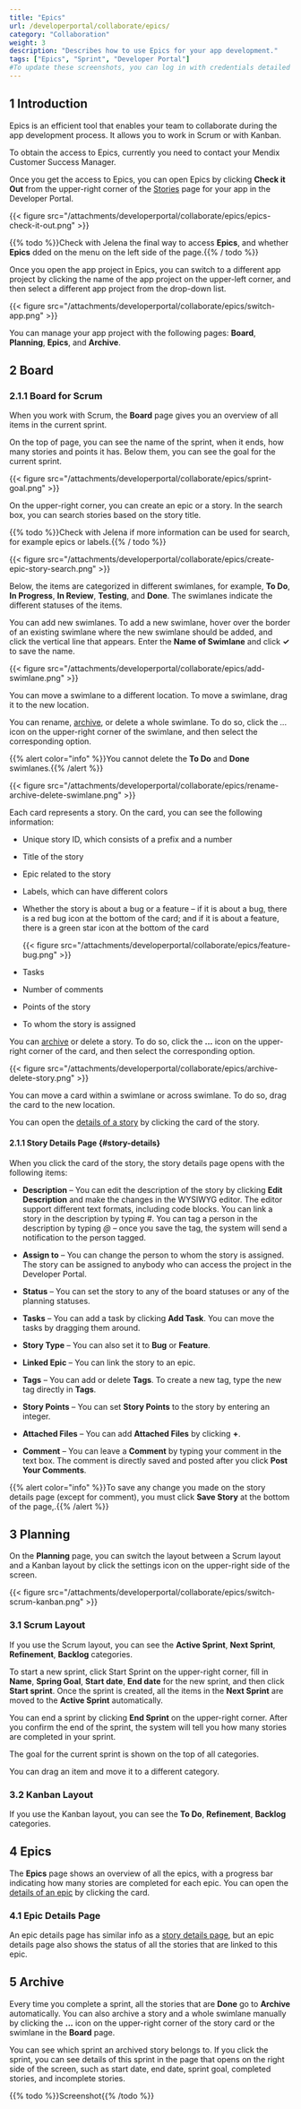 ```yaml
---
title: "Epics"
url: /developerportal/collaborate/epics/
category: "Collaboration"
weight: 3
description: "Describes how to use Epics for your app development."
tags: ["Epics", "Sprint", "Developer Portal"]
#To update these screenshots, you can log in with credentials detailed in How to Update Screenshots Using Team Apps.
---
```


## 1 Introduction

Epics is an efficient tool that enables your team to collaborate during the app development process. It allows you to work in Scrum or with Kanban.

To obtain the access to Epics, currently you need to contact your Mendix Customer Success Manager.

Once you get the access to Epics, you can open Epics by clicking **Check it Out** from the upper-right corner of the [Stories](/developerportal/collaborate/stories/) page for your app in the Developer Portal.

{{< figure src="/attachments/developerportal/collaborate/epics/epics-check-it-out.png" >}}

{{% todo %}}Check with Jelena the final way to access **Epics**, and whether **Epics**  dded on the menu on the left side of the page.{{% / todo %}}

Once you open the app project in Epics, you can switch to a different app project by clicking the name of the app project on the upper-left corner, and then select a different app project from the drop-down list.

{{< figure src="/attachments/developerportal/collaborate/epics/switch-app.png" >}}

You can manage your app project with the following pages: **Board**, **Planning**, **Epics**, and **Archive**.

## 2 Board

### 2.1.1 Board for Scrum

When you work with Scrum, the **Board** page gives you an overview of all items in the current sprint. 

On the top of page, you can see the name of the sprint, when it ends, how many stories and points it has. Below them, you can see the goal for the current sprint.

{{< figure src="/attachments/developerportal/collaborate/epics/sprint-goal.png" >}}

On the upper-right corner, you can create an epic or a story. In the search box, you can search stories based on the story title.

{{% todo %}}Check with Jelena if more information can be used for search, for example epics or labels.{{% / todo %}}

{{< figure src="/attachments/developerportal/collaborate/epics/create-epic-story-search.png" >}}

Below, the items are categorized in different swimlanes, for example, **To Do**, **In Progress**, **In Review**, **Testing**, and **Done**. The swimlanes indicate the different statuses of the items. 

You can add new swimlanes. To add a new swimlane, hover over the border of an existing swimlane where the new swimlane should be added, and click the vertical line that appears. Enter the **Name of Swimlane** and click **✓** to save the name.

{{< figure src="/attachments/developerportal/collaborate/epics/add-swimlane.png" >}}

You can move a swimlane to a different location. To move a swimlane, drag it to the new location.

You can rename, [archive](#archive), or delete a whole swimlane. To do so, click the *...* icon on the upper-right corner of the swimlane, and then select the corresponding option.

{{% alert color="info" %}}You cannot delete the **To Do** and **Done** swimlanes.{{% /alert %}}

{{< figure src="/attachments/developerportal/collaborate/epics/rename-archive-delete-swimlane.png" >}}

Each card represents a story. On the card, you can see the following information:

* Unique story ID, which consists of a prefix and a number

* Title of the story

* Epic related to the story

* Labels, which can have different colors

* Whether the story is about a bug or a feature – if it is about a bug, there is a red bug icon at the bottom of the card; and if it is about a feature, there is a green star icon at the bottom of the card

  {{< figure src="/attachments/developerportal/collaborate/epics/feature-bug.png" >}}

* Tasks

* Number of comments

* Points of the story

* To whom the story is assigned

You can [archive](#archive) or delete a story. To do so, click the **...** icon on the upper-right corner of the card, and then select the corresponding option.

{{< figure src="/attachments/developerportal/collaborate/epics/archive-delete-story.png" >}}

You can move a card within a swimlane or across swimlane. To do so, drag the card to the new location.

You can open the [details of a story](#story-details) by clicking the card of the story.

#### 2.1.1 Story Details Page {#story-details}

When you click the card of the story, the story details page opens with the following items:

* **Description** – You can edit the description of the story by clicking **Edit Description** and make the changes in the WYSIWYG editor. The editor support different text formats, including code blocks. You can link a story in the description by typing *#*. You can tag a person in the description by typing *@* – once you save the tag, the system will send a notification to the person tagged.

* **Assign to** – You can change the person to whom the story is assigned. The story can be assigned to anybody who can access the project in the Developer Portal.
* **Status** – You can set the story to any of the board statuses or any of the planning statuses.
* **Tasks** – You can add a task by clicking **Add Task**. You can move the tasks by dragging them around.
* **Story Type** – You can also set it to **Bug** or **Feature**. 
* **Linked Epic** – You can link the story to an epic.
* **Tags** – You can add or delete **Tags**. To create a new tag, type the new tag directly in **Tags**.
* **Story Points** – You can set **Story Points** to the story by entering an integer.
* **Attached Files** – You can add **Attached Files** by clicking **+**. 
* **Comment** – You can leave a **Comment** by typing your comment in the text box. The comment is directly saved and posted after you click **Post Your Comments**. 

{{% alert color="info" %}}To save any change you made on the story details page (except for comment), you must click **Save Story** at the bottom of the page,.{{% /alert %}}

## 3 Planning

On the **Planning** page, you can switch the layout between a Scrum layout and a Kanban layout by click the settings icon on the upper-right side of the screen.

{{< figure src="/attachments/developerportal/collaborate/epics/switch-scrum-kanban.png" >}}

### 3.1 Scrum Layout

If you use the Scrum layout, you can see the **Active Sprint**, **Next Sprint**, **Refinement**, **Backlog** categories.

To start a new sprint, click Start Sprint on the upper-right corner, fill in **Name**, **Spring Goal**, **Start date**, **End date** for the new sprint, and then click **Start sprint**. Once the sprint is created, all the items in the **Next Sprint** are moved to the **Active Sprint** automatically.

You can end a sprint by clicking **End Sprint** on the upper-right corner. After you confirm the end of the sprint, the system will tell you how many stories are completed in your sprint.

The goal for the current sprint is shown on the top of all categories.

You can drag an item and move it to a different category.

### 3.2 Kanban Layout

If you use the Kanban layout, you can see the **To Do**, **Refinement**, **Backlog** categories. 

## 4 Epics

The **Epics** page shows an overview of all the epics, with a progress bar indicating how many stories are completed for each epic. You can open the [details of an epic](#epic-details) by clicking the card.

### 4.1 Epic Details Page

An epic details page has similar info as a [story details page](#story-details), but an epic details page also shows the status of all the stories that are linked to this epic.

## 5 Archive

Every time you complete a sprint, all the stories that are **Done** go to **Archive** automatically. You can also archive a story and a whole swimlane manually by clicking the **...** icon on the upper-right corner of the story card or the swimlane in the **Board** page.

You can see which sprint an archived story belongs to. If you click the sprint, you can see details of this sprint in the page that opens on the right side of the screen, such as start date, end date, sprint goal, completed stories, and incomplete stories.

{{% todo %}}Screenshot{{% /todo %}}



